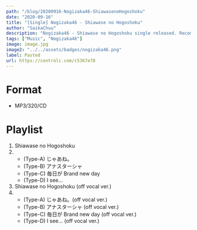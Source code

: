 ```yaml
---
path: "/blog/20200916-Nogizaka46-ShiawasenoHogoshoku"
date: "2020-09-16"
title: "[Single] Nogizaka46 - Shiawase no Hogoshoku"
author: "SaikaChuu"
description: "Nogizaka46 - Shiawase no Hogoshoku single released. Recommended Music!"
tags: ["Music", "Nogizaka46"]
image: image.jpg
image2: "../../assets/badges/nogizaka46.png"
label: Pasted
url: https://controlc.com/c5367e78
---
```


# Format

- MP3/320/CD

# Playlist

1. Shiawase no Hogoshoku
2. - (Type-A) じゃあね。
   - (Type-B) アナスターシャ
   - (Type-C) 毎日が Brand new day
   - (Type-D) I see…
3. Shiawase no Hogoshoku (off vocal ver.)
4. - (Type-A) じゃあね。(off vocal ver.)
   - (Type-B) アナスターシャ (off vocal ver.)
   - (Type-C) 毎日が Brand new day (off vocal ver.)
   - (Type-D) I see… (off vocal ver.)
